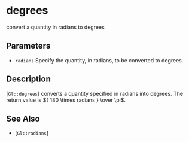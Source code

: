 # degrees
convert a quantity in radians to degrees

## Parameters
- `radians`
  Specify the quantity, in radians, to be converted to degrees.

## Description
[`Gl::degrees`] converts a quantity specified in radians into degrees.
  The return value is ${ 180 \times radians } \over \pi$.

## See Also
- [`Gl::radians`]
